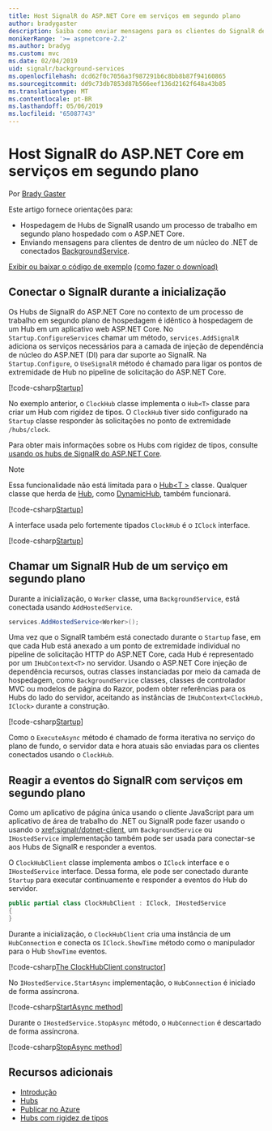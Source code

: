 ```yaml
---
title: Host SignalR do ASP.NET Core em serviços em segundo plano
author: bradygaster
description: Saiba como enviar mensagens para os clientes do SignalR de classes do .NET Core BackgroundService.
monikerRange: '>= aspnetcore-2.2'
ms.author: bradyg
ms.custom: mvc
ms.date: 02/04/2019
uid: signalr/background-services
ms.openlocfilehash: dcd62f0c7056a3f987291b6c8bb8b87f94160865
ms.sourcegitcommit: dd9c73db7853d87b566eef136d2162f648a43b85
ms.translationtype: MT
ms.contentlocale: pt-BR
ms.lasthandoff: 05/06/2019
ms.locfileid: "65087743"
---
```

# <a name="host-aspnet-core-signalr-in-background-services"></a>Host SignalR do ASP.NET Core em serviços em segundo plano

Por [Brady Gaster](https://twitter.com/bradygaster)

Este artigo fornece orientações para:

* Hospedagem de Hubs de SignalR usando um processo de trabalho em segundo plano hospedado com o ASP.NET Core.
* Enviando mensagens para clientes de dentro de um núcleo do .NET de conectados [BackgroundService](xref:Microsoft.Extensions.Hosting.BackgroundService).

[Exibir ou baixar o código de exemplo](https://github.com/aspnet/AspNetCore.Docs/tree/master/aspnetcore/signalr/background-service/sample/) [(como fazer o download)](xref:index#how-to-download-a-sample)

## <a name="wire-up-signalr-during-startup"></a>Conectar o SignalR durante a inicialização

Os Hubs de SignalR do ASP.NET Core no contexto de um processo de trabalho em segundo plano de hospedagem é idêntico à hospedagem de um Hub em um aplicativo web ASP.NET Core. No `Startup.ConfigureServices` chamar um método, `services.AddSignalR` adiciona os serviços necessários para a camada de injeção de dependência de núcleo do ASP.NET (DI) para dar suporte ao SignalR. Na `Startup.Configure`, o `UseSignalR` método é chamado para ligar os pontos de extremidade de Hub no pipeline de solicitação do ASP.NET Core.

[!code-csharp[Startup](background-service/sample/Server/Startup.cs?name=Startup)]

No exemplo anterior, o `ClockHub` classe implementa o `Hub<T>` classe para criar um Hub com rigidez de tipos. O `ClockHub` tiver sido configurado na `Startup` classe responder às solicitações no ponto de extremidade `/hubs/clock`.

Para obter mais informações sobre os Hubs com rigidez de tipos, consulte [usando os hubs de SignalR do ASP.NET Core](xref:signalr/hubs#strongly-typed-hubs).

> [!NOTE]
> Essa funcionalidade não está limitada para o [Hub\<T >](xref:Microsoft.AspNetCore.SignalR.Hub`1) classe. Qualquer classe que herda de [Hub](xref:Microsoft.AspNetCore.SignalR.Hub), como [DynamicHub](xref:Microsoft.AspNetCore.SignalR.DynamicHub), também funcionará.

[!code-csharp[Startup](background-service/sample/Server/ClockHub.cs?name=ClockHub)]

A interface usada pelo fortemente tipados `ClockHub` é o `IClock` interface.

[!code-csharp[Startup](background-service/sample/HubServiceInterfaces/IClock.cs?name=IClock)]

## <a name="call-a-signalr-hub-from-a-background-service"></a>Chamar um SignalR Hub de um serviço em segundo plano

Durante a inicialização, o `Worker` classe, uma `BackgroundService`, está conectada usando `AddHostedService`.

```csharp
services.AddHostedService<Worker>();
```

Uma vez que o SignalR também está conectado durante o `Startup` fase, em que cada Hub está anexado a um ponto de extremidade individual no pipeline de solicitação HTTP do ASP.NET Core, cada Hub é representado por um `IHubContext<T>` no servidor. Usando o ASP.NET Core injeção de dependência recursos, outras classes instanciadas por meio da camada de hospedagem, como `BackgroundService` classes, classes de controlador MVC ou modelos de página do Razor, podem obter referências para os Hubs do lado do servidor, aceitando as instâncias de `IHubContext<ClockHub, IClock>` durante a construção.

[!code-csharp[Startup](background-service/sample/Server/Worker.cs?name=Worker)]

Como o `ExecuteAsync` método é chamado de forma iterativa no serviço do plano de fundo, o servidor data e hora atuais são enviadas para os clientes conectados usando o `ClockHub`.

## <a name="react-to-signalr-events-with-background-services"></a>Reagir a eventos do SignalR com serviços em segundo plano

Como um aplicativo de página única usando o cliente JavaScript para um aplicativo de área de trabalho do .NET ou SignalR pode fazer usando o usando o <xref:signalr/dotnet-client>, um `BackgroundService` ou `IHostedService` implementação também pode ser usada para conectar-se aos Hubs de SignalR e responder a eventos.

O `ClockHubClient` classe implementa ambos o `IClock` interface e o `IHostedService` interface. Dessa forma, ele pode ser conectado durante `Startup` para executar continuamente e responder a eventos do Hub do servidor. 

```csharp
public partial class ClockHubClient : IClock, IHostedService
{
}
```

Durante a inicialização, o `ClockHubClient` cria uma instância de um `HubConnection` e conecta os `IClock.ShowTime` método como o manipulador para o Hub `ShowTime` eventos.

[!code-csharp[The ClockHubClient constructor](background-service/sample/Clients.ConsoleTwo/ClockHubClient.cs?name=ClockHubClientCtor)]

No `IHostedService.StartAsync` implementação, o `HubConnection` é iniciado de forma assíncrona.

[!code-csharp[StartAsync method](background-service/sample/Clients.ConsoleTwo/ClockHubClient.cs?name=StartAsync)]

Durante o `IHostedService.StopAsync` método, o `HubConnection` é descartado de forma assíncrona.

[!code-csharp[StopAsync method](background-service/sample/Clients.ConsoleTwo/ClockHubClient.cs?name=StopAsync)]

## <a name="additional-resources"></a>Recursos adicionais

* [Introdução](xref:tutorials/signalr)
* [Hubs](xref:signalr/hubs)
* [Publicar no Azure](xref:signalr/publish-to-azure-web-app)
* [Hubs com rigidez de tipos](xref:signalr/hubs#strongly-typed-hubs)
